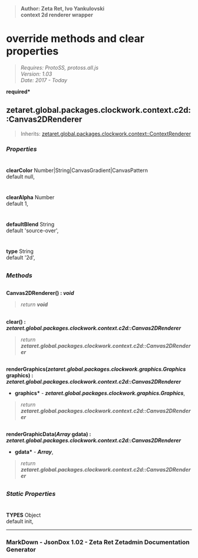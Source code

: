 > __Author: Zeta Ret, Ivo Yankulovski__  
> __context 2d renderer wrapper__  
# override methods and clear properties  
> *Requires: ProtoSS, protoss.all.js*  
> *Version: 1.03*  
> *Date: 2017 - Today*  

__required*__

## zetaret.global.packages.clockwork.context.c2d::Canvas2DRenderer  
> Inherits: [zetaret.global.packages.clockwork.context::ContextRenderer](../ContextRenderer.md)  

### *Properties*  

#  
__clearColor__ Number|String|CanvasGradient|CanvasPattern  
default null,   

#  
__clearAlpha__ Number  
default 1,   

#  
__defaultBlend__ String  
default 'source-over',   

#  
__type__ String  
default '2d',   


##  
### *Methods*  

##  
__Canvas2DRenderer() : *void*__  
  
> *return __void__*  

##  
__clear() : *zetaret.global.packages.clockwork.context.c2d::Canvas2DRenderer*__  
  
> *return __zetaret.global.packages.clockwork.context.c2d::Canvas2DRenderer__*  

##  
__renderGraphics(*zetaret.global.packages.clockwork.graphics.Graphics* graphics) : *zetaret.global.packages.clockwork.context.c2d::Canvas2DRenderer*__  
  
- __graphics*__ - __*zetaret.global.packages.clockwork.graphics.Graphics*__,   
> *return __zetaret.global.packages.clockwork.context.c2d::Canvas2DRenderer__*  

##  
__renderGraphicData(*Array* gdata) : *zetaret.global.packages.clockwork.context.c2d::Canvas2DRenderer*__  
  
- __gdata*__ - __*Array*__,   
> *return __zetaret.global.packages.clockwork.context.c2d::Canvas2DRenderer__*  

##  
### *Static Properties*  

#  
__TYPES__ Object  
default init,   

---  
### MarkDown - JsonDox 1.02 - Zeta Ret Zetadmin Documentation Generator
